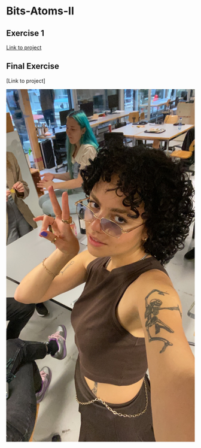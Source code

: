 # Bits-Atoms-II

## Exercise 1
[Link to project](https://audrilli.github.io/Bits-Atoms-II/exercise-01/)

## Final Exercise 
[Link to project]

![it's me mario](https://github.com/audrilli/Bits-Atoms-II/blob/main/readme/IMG_9852.JPG?raw=true)

